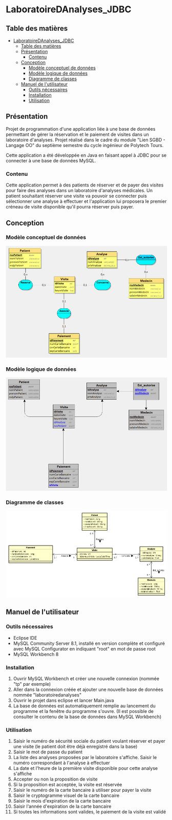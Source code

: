 # LaboratoireDAnalyses_JDBC

## Table des matières

- [LaboratoireDAnalyses\_JDBC](#laboratoiredanalyses_jdbc)
  - [Table des matières](#table-des-matières)
  - [Présentation](#présentation)
    - [Contenu](#contenu)
  - [Conception](#conception)
    - [Modèle conceptuel de données](#modèle-conceptuel-de-données)
    - [Modèle logique de données](#modèle-logique-de-données)
    - [Diagramme de classes](#diagramme-de-classes)
  - [Manuel de l'utilisateur](#manuel-de-lutilisateur)
    - [Outils nécessaires](#outils-nécessaires)
    - [Installation](#installation)
    - [Utilisation](#utilisation)

## Présentation

Projet de programmation d'une application liée à une base de données permettant de gérer la réservation et le paiement de visites dans un laboratoire d'analyses. Projet réalisé dans le cadre du module "Lien SGBD - Langage OO" du septième semestre du cycle ingénieur de Polytech Tours.

Cette application a été développée en Java en faisant appel à JDBC pour se connecter à une base de données MySQL.

### Contenu

Cette application permet à des patients de réserver et de payer des visites pour faire des analyses dans un laboratoire d'analyses médicales. Un patient souhaitant réserver une visite va pouvoir se connecter puis sélectionner une analyse à effectuer et l'application lui proposera le premier créneau de visite disponible qu'il pourra réserver puis payer.

## Conception

### Modèle conceptuel de données

![Modèle conceptuel de données](../conception/MCDBDLaboAnalyses.png)

### Modèle logique de données

![Modèle logique de données](../conception/MLDBDLaboAnalyses.png)

### Diagramme de classes

![Diagramme de classes](../conception/DiagrammeClassesLaboAnalyses.png)

## Manuel de l'utilisateur

### Outils nécessaires

- Eclipse IDE
- MySQL Community Server 8.1, installé en version complète et configuré avec MySQL Configurator en indiquant "root" en mot de passe root
- MySQL Workbench 8

### Installation

1. Ouvrir MySQL Workbench et créer une nouvelle connexion (nommée "tp" par exemple)
2. Aller dans la connexion créée et ajouter une nouvelle base de données nommée "laboratoiredanalyses"
3. Ouvrir le projet dans eclipse et lancer Main.java
4. La base de données est automatiquement remplie au lancement du programme et la fenêtre du programme s'ouvre. (Il est possible de consulter le contenu de la base de données dans MySQL Workbench)

### Utilisation

1. Saisir le numéro de sécurité sociale du patient voulant réserver et payer une visite (le patient doit être déjà enregistré dans la base)
2. Saisir le mot de passe du patient
3. La liste des analyses proposées par le laboratoire s'affiche. Saisir le numéro correspondant à l'analyse à effectuer
4. La date et l'heure de la première visite disponible pour cette analyse s'affiche
5. Accepter ou non la proposition de visite
6. Si la proposition est acceptée, la visite est réservée
7. Saisir le numéro de la carte bancaire à utiliser pour payer la visite
8. Saisir le cryptogramme visuel de la carte bancaire
9. Saisir le mois d'expiration de la carte bancaire
10. Saisir l'année d'expiration de la carte bancaire
11. Si toutes les informations sont valides, le paiement de la visite est validé

